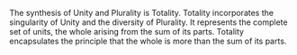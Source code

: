 The synthesis of Unity and Plurality is Totality. Totality incorporates the singularity of Unity and the diversity of Plurality. It represents the complete set of units, the whole arising from the sum of its parts. Totality encapsulates the principle that the whole is more than the sum of its parts.